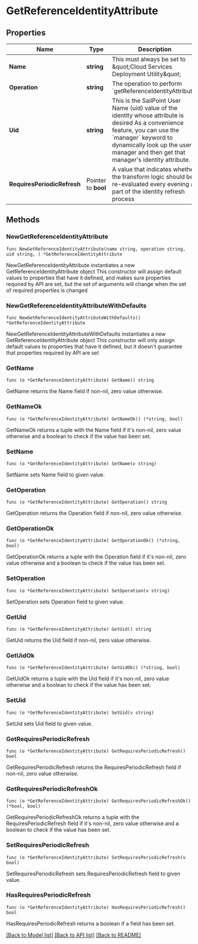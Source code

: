 # GetReferenceIdentityAttribute

## Properties

Name | Type | Description | Notes
------------ | ------------- | ------------- | -------------
**Name** | **string** | This must always be set to \&quot;Cloud Services Deployment Utility\&quot; | 
**Operation** | **string** | The operation to perform &#x60;getReferenceIdentityAttribute&#x60; | 
**Uid** | **string** | This is the SailPoint User Name (uid) value of the identity whose attribute is desired  As a convenience feature, you can use the &#x60;manager&#x60; keyword to dynamically look up the user&#39;s manager and then get that manager&#39;s identity attribute.  | 
**RequiresPeriodicRefresh** | Pointer to **bool** | A value that indicates whether the transform logic should be re-evaluated every evening as part of the identity refresh process | [optional] 

## Methods

### NewGetReferenceIdentityAttribute

`func NewGetReferenceIdentityAttribute(name string, operation string, uid string, ) *GetReferenceIdentityAttribute`

NewGetReferenceIdentityAttribute instantiates a new GetReferenceIdentityAttribute object
This constructor will assign default values to properties that have it defined,
and makes sure properties required by API are set, but the set of arguments
will change when the set of required properties is changed

### NewGetReferenceIdentityAttributeWithDefaults

`func NewGetReferenceIdentityAttributeWithDefaults() *GetReferenceIdentityAttribute`

NewGetReferenceIdentityAttributeWithDefaults instantiates a new GetReferenceIdentityAttribute object
This constructor will only assign default values to properties that have it defined,
but it doesn't guarantee that properties required by API are set

### GetName

`func (o *GetReferenceIdentityAttribute) GetName() string`

GetName returns the Name field if non-nil, zero value otherwise.

### GetNameOk

`func (o *GetReferenceIdentityAttribute) GetNameOk() (*string, bool)`

GetNameOk returns a tuple with the Name field if it's non-nil, zero value otherwise
and a boolean to check if the value has been set.

### SetName

`func (o *GetReferenceIdentityAttribute) SetName(v string)`

SetName sets Name field to given value.


### GetOperation

`func (o *GetReferenceIdentityAttribute) GetOperation() string`

GetOperation returns the Operation field if non-nil, zero value otherwise.

### GetOperationOk

`func (o *GetReferenceIdentityAttribute) GetOperationOk() (*string, bool)`

GetOperationOk returns a tuple with the Operation field if it's non-nil, zero value otherwise
and a boolean to check if the value has been set.

### SetOperation

`func (o *GetReferenceIdentityAttribute) SetOperation(v string)`

SetOperation sets Operation field to given value.


### GetUid

`func (o *GetReferenceIdentityAttribute) GetUid() string`

GetUid returns the Uid field if non-nil, zero value otherwise.

### GetUidOk

`func (o *GetReferenceIdentityAttribute) GetUidOk() (*string, bool)`

GetUidOk returns a tuple with the Uid field if it's non-nil, zero value otherwise
and a boolean to check if the value has been set.

### SetUid

`func (o *GetReferenceIdentityAttribute) SetUid(v string)`

SetUid sets Uid field to given value.


### GetRequiresPeriodicRefresh

`func (o *GetReferenceIdentityAttribute) GetRequiresPeriodicRefresh() bool`

GetRequiresPeriodicRefresh returns the RequiresPeriodicRefresh field if non-nil, zero value otherwise.

### GetRequiresPeriodicRefreshOk

`func (o *GetReferenceIdentityAttribute) GetRequiresPeriodicRefreshOk() (*bool, bool)`

GetRequiresPeriodicRefreshOk returns a tuple with the RequiresPeriodicRefresh field if it's non-nil, zero value otherwise
and a boolean to check if the value has been set.

### SetRequiresPeriodicRefresh

`func (o *GetReferenceIdentityAttribute) SetRequiresPeriodicRefresh(v bool)`

SetRequiresPeriodicRefresh sets RequiresPeriodicRefresh field to given value.

### HasRequiresPeriodicRefresh

`func (o *GetReferenceIdentityAttribute) HasRequiresPeriodicRefresh() bool`

HasRequiresPeriodicRefresh returns a boolean if a field has been set.


[[Back to Model list]](../README.md#documentation-for-models) [[Back to API list]](../README.md#documentation-for-api-endpoints) [[Back to README]](../README.md)


